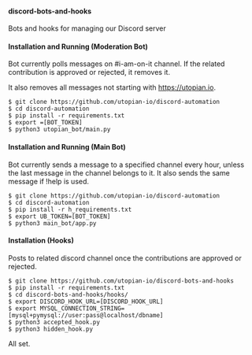 #### discord-bots-and-hooks
Bots and hooks for managing our Discord server


#### Installation and Running (Moderation Bot)

Bot currently polls messages on #i-am-on-it channel. If the related
contribution is approved or rejected, it removes it.

It also removes all messages not starting with https://utopian.io.

```
$ git clone https://github.com/utopian-io/discord-automation
$ cd discord-automation
$ pip install -r requirements.txt
$ export =[BOT_TOKEN]
$ python3 utopian_bot/main.py
```

#### Installation and Running (Main Bot)

Bot currently sends a message to a specified channel every hour, unless the last message in the channel belongs to it. It also sends the same message if !help is used.

```
$ git clone https://github.com/utopian-io/discord-automation
$ cd discord-automation
$ pip install -r h_requirements.txt
$ export UB_TOKEN=[BOT_TOKEN]
$ python3 main_bot/app.py
```

#### Installation (Hooks)

Posts to related discord channel once the contributions are approved or
rejected.


```
$ git clone https://github.com/utopian-io/discord-bots-and-hooks
$ pip install -r requirements.txt
$ cd discord-bots-and-hooks/hooks/
$ export DISCORD_HOOK_URL=[DISCORD_HOOK_URL]
$ export MYSQL_CONNECTION_STRING=[mysql+pymysql://user:pass@localhost/dbname]
$ python3 accepted_hook.py
$ python3 hidden_hook.py
```

All set.
